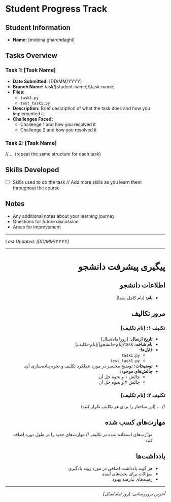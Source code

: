 # Student Progress Track

## Student Information
- **Name:** [mobina gharehdaghi]

## Tasks Overview

### Task 1: [Task Name]
- **Date Submitted:** [DD/MM/YYYY]
- **Branch Name:** task/[student-name]/[task-name]
- **Files:**
  - `task1.py`
  - `test_task1.py`
- **Description:**
  Brief description of what the task does and how you implemented it.
- **Challenges Faced:**
  - Challenge 1 and how you resolved it
  - Challenge 2 and how you resolved it

### Task 2: [Task Name]
// ... (repeat the same structure for each task)

## Skills Developed
- [ ] Skills used to do the task
// Add more skills as you learn them throughout the course

## Notes
- Any additional notes about your learning journey
- Questions for future discussion
- Areas for improvement

---
*Last Updated: [DD/MM/YYYY]*

---

<div dir="rtl">

# پیگیری پیشرفت دانشجو

## اطلاعات دانشجو
- **نام:** [نام کامل شما]

## مرور تکالیف

### تکلیف ۱: [نام تکلیف]
- **تاریخ ارسال:** [روز/ماه/سال]
- **نام شاخه:** task/[نام-دانشجو]/[نام-تکلیف]
- **فایل‌ها:**
  - `task1.py`
  - `test_task1.py`
- **توضیحات:**
  توضیح مختصر در مورد عملکرد تکلیف و نحوه پیاده‌سازی آن.
- **چالش‌های موجود:**
  - چالش ۱ و نحوه حل آن
  - چالش ۲ و نحوه حل آن

### تکلیف ۲: [نام تکلیف]
// ... (این ساختار را برای هر تکلیف تکرار کنید)

## مهارت‌های کسب شده
- [ ] مهارت‌های استفاده شده در تکلیف
// مهارت‌های جدید را در طول دوره اضافه کنید

## یادداشت‌ها
- هر گونه یادداشت اضافی در مورد روند یادگیری
- سؤالات برای بحث‌های آینده
- زمینه‌های نیازمند بهبود

---
*آخرین بروزرسانی: [روز/ماه/سال]*

</div>
